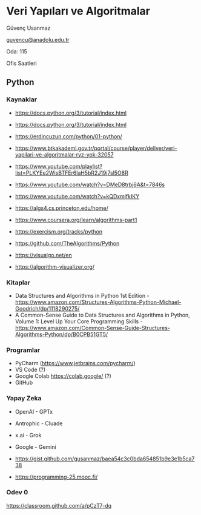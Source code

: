 # Veri Yapıları ve Algoritmalar

Güvenç Usanmaz

guvencu@anadolu.edu.tr

Oda: 115

Ofis Saatleri

## Python

### Kaynaklar

* https://docs.python.org/3/tutorial/index.html
* https://docs.python.org/3/tutorial/index.html
* https://erdincuzun.com/python/01-python/
* https://www.btkakademi.gov.tr/portal/course/player/deliver/veri-yapilari-ve-algoritmalar-ryz-yok-32057
* https://www.youtube.com/playlist?list=PLKYEe2WisBTFEr6laH5bR2J19j7sl5O8R
* https://www.youtube.com/watch?v=DMeD8trbj6A&t=7846s
* https://www.youtube.com/watch?v=kQDxmjfkIKY

* https://algs4.cs.princeton.edu/home/
* https://www.coursera.org/learn/algorithms-part1
  
* https://exercism.org/tracks/python
* https://github.com/TheAlgorithms/Python

* https://visualgo.net/en
* https://algorithm-visualizer.org/

### Kitaplar

* Data Structures and Algorithms in Python 1st Edition - https://www.amazon.com/Structures-Algorithms-Python-Michael-Goodrich/dp/1118290275/
* A Common-Sense Guide to Data Structures and Algorithms in Python, Volume 1: Level Up Your Core Programming Skills - https://www.amazon.com/Common-Sense-Guide-Structures-Algorithms-Python/dp/B0CPB51GT5/

### Programlar

* PyCharm (https://www.jetbrains.com/pycharm/)
* VS Code (?)
* Google Colab https://colab.google/ (?)
* GitHub

### Yapay Zeka

* OpenAI - GPTx
* Antrophic - Cluade
* x.ai - Grok
* Google - Gemini


* https://gist.github.com/gusanmaz/baea54c3c0bda654851b9e3e1b5ca738
* https://programming-25.mooc.fi/


### Odev 0

https://classroom.github.com/a/pCzT7-dq


  
